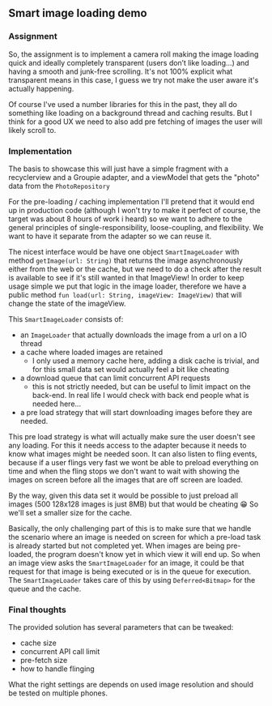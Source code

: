 ## Smart image loading demo

### Assignment
So, the assignment is to implement a camera roll making the image loading quick and ideally
completely transparent (users don’t like loading…) and having a smooth and junk-free scrolling.
It's not 100% explicit what transparent means in this case, I guess we try not make the user
aware it's actually happening.

Of course I've used a number libraries for this in the past, they all do something like loading on a
background thread and caching results. But I think for a good UX we need to also add pre fetching
of images the user will likely scroll to.

### Implementation

The basis to showcase this will just have a simple fragment with a recyclerview and a Groupie adapter,
and a viewModel that gets the "photo" data from the `PhotoRepository`

For the pre-loading / caching implementation I'll pretend that it would end up in production code
(although I won't try to make it perfect of course, the target was about 8 hours of work i heard)
so we want to adhere to the general principles of single-responsibility, loose-coupling, and flexibility.
We want to have it separate from the adapter so we can reuse it.

The nicest interface would be have one object `SmartImageLoader` with method `getImage(url: String)`
that returns the image asynchronously either from the web or the cache, but we need to do a check
after the result is available to see if it's still wanted in that ImageView! In order to keep usage
simple we put that logic in the image loader, therefore we have a public method
`fun load(url: String, imageView: ImageView)` that will change the state of the imageView.

This `SmartImageLoader` consists of:
- an `ImageLoader` that actually downloads the image from a url on a IO thread
- a cache where loaded images are retained
    - I only used a memory cache here, adding a disk cache is trivial, and for this small data set
     would actually feel a bit like cheating
- a download queue that can limit concurrent API requests
    - this is not strictly needed, but can be useful to limit impact on the back-end. In real life I
    would check with back end people what is needed here...
- a pre load strategy that will start downloading images before they are needed.

This pre load strategy is what will actually make sure the user doesn't see any loading.
For this it needs access to the adapter because it needs to know what images might be needed soon.
It can also listen to fling events, because if a user flings very fast
we wont be able to preload everything on time and when the fling stops we don't want to wait with
showing the images on screen before all the images that are off screen are loaded.

By the way, given this data set it would be possible to just preload all images
(500 128x128 images is just 8MB) but that would be cheating 😁 So we'll set a smaller size for the cache.

Basically, the only challenging part of this is to make sure that we handle the scenario where an
image is needed on screen for which a pre-load task is already started but not completed yet.
When images are being pre-loaded, the program doesn't know yet in which view it will end up.
So when an image view asks the `SmartImageLoader` for an image, it could be that request for that
image is being executed or is in the queue for execution. The `SmartImageLoader` takes care of this
by using `Deferred<Bitmap>` for the queue and the cache.

### Final thoughts

The provided solution has several parameters that can be tweaked:
- cache size
- concurrent API call limit
- pre-fetch size
- how to handle flinging

What the right settings are depends on used image resolution and should be tested on multiple phones.
